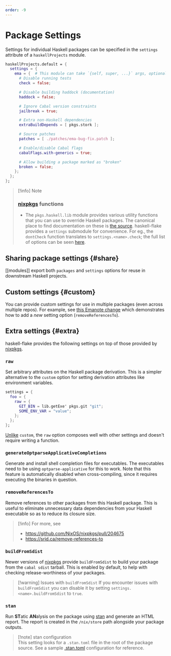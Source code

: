 ```yaml
---
order: -9
---
```


# Package Settings

Settings for individual Haskell packages can be specified in the `settings` attribute of a `haskellProjects` module.

```nix
haskellProjects.default = {
  settings = {
    ema = {  # This module can take `{self, super, ...}` args, optionally.
      # Disable running tests
      check = false;

      # Disable building haddock (documentation)
      haddock = false;

      # Ignore Cabal version constraints
      jailbreak = true;

      # Extra non-Haskell dependencies
      extraBuildDepends = [ pkgs.stork ];

      # Source patches
      patches = [ ./patches/ema-bug-fix.patch ];

      # Enable/disable Cabal flags
      cabalFlags.with-generics = true;

      # Allow building a package marked as "broken"
      broken = false;
    };
  };
};
```

> [!info] Note
>
> ### [nixpkgs] functions
>
> - The `pkgs.haskell.lib` module provides various utility functions that you can use to override Haskell packages. The canonical place to find documentation on these is [the source](https://github.com/NixOS/nixpkgs/blob/master/pkgs/development/haskell-modules/lib/compose.nix). haskell-flake provides a `settings` submodule for convenience. For eg., the `dontCheck` function translates to `settings.<name>.check`; the full list of options can be seen [here](https://github.com/srid/haskell-flake/blob/master/nix/modules/project/settings/all.nix).

## Sharing package settings {#share}

[[modules]] export both `packages` and `settings` options for reuse in downstream Haskell projects.

## Custom settings {#custom}

You can provide custom settings for use in multiple packages (even across multiple repos). For example, see [this Emanote change](https://github.com/srid/emanote/commit/5b24bd04f94e03afe66ee01da723e4a05d854953) which demonstrates how to add a _new_ setting option (`removeReferencesTo`).

## Extra settings {#extra}

haskell-flake provides the following settings on top of those provided by [nixpkgs].

### `raw`

Set arbitrary attributes on the Haskell package derivation. This is a simpler alternative to the `custom` option for setting derivation attributes like environment variables.

```nix
settings = {
  foo = {
    raw = {
      GIT_BIN = lib.getExe' pkgs.git "git";
      SOME_ENV_VAR = "value";
    };
  };
};
```

[Unlike](https://github.com/srid/haskell-flake/discussions/430) `custom`, the `raw` option composes well with other settings and doesn't require writing a function.

### `generateOptparseApplicativeCompletions`

Generate and install shell completion files for executables.
The executables need to be using `optparse-applicative` for this to work.
Note that this feature is automatically disabled when cross-compiling, since it requires executing the binaries in question.

### `removeReferencesTo`

Remove references to other packages from this Haskell package. This is useful to eliminate unnecessary data dependencies from your Haskell executable so as to reduce its closure size.

> [!info] For more, see
>
> - https://github.com/NixOS/nixpkgs/pull/204675
> - https://srid.ca/remove-references-to

### `buildFromSdist`

Newer versions of [nixpkgs] provide `buildFromSdist` to build your package from the `cabal sdist` tarball. This is enabled by default, to help with checking release-worthiness of your packages.

> [!warning] Issues with `buildFromSdist`
> If you encounter issues with `buildFromSdist` you can disable it by setting `settings.<name>.buildFromSdist` to `true`.

[nixpkgs]: https://nixos.asia/en/nixpkgs

### `stan`

Run **ST**atic **AN**alysis on the package using [stan] and generate an HTML report. The report is created in the `/nix/store` path alongside your package outputs.

> [!note] stan configuration  
> This setting looks for a `.stan.toml` file in the root of the package source. See a sample [.stan.toml] configuration for reference.

[stan]: https://github.com/kowainik/stan
[.stan.toml]: https://github.com/kowainik/stan/blob/main/.stan.toml
